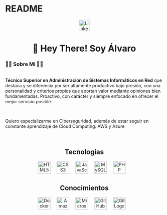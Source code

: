 # README

<!DOCTYPE html>
 <html lang="es">
 <head>
    <meta charset="UTF-8">
    <meta name="viewport" content="width=device-width, initial-scale=1.0">
 </head>
 <body>
  <div align="center">
    <a href="https://www.linkedin.com/in/alvarzzz" target="_blank"><img src="https://img.shields.io/static/v1?message=LinkedIn&logo=linkedin&label=&color=0077B5&logoColor=white&labelColor=&style=for-the-badge" height="35" alt="LinkedInLogo"></a>
  </div> 
 
###
  <h1 align="center"> 👋 Hey There! Soy Álvaro</h1>

  <h3 align="left">👩‍💻 Sobre Mi 👩‍💻</h3> 

  <p align="left"><br><strong>Técnico Superior en Administración de Sistemas Informáticos en Red</strong> que destaca y se diferencia por ser altamente productivo bajo presión, con una personalidad y criterios propios que aportan valor mediante opiniones bien fundamentadas. Proactivo, con carácter y siempre enfocado en ofrecer el mejor servicio posible.</p><br>
 
  <p>Quiero especializarme en Ciberseguridad, además de estar seguir en constante aprendizaje de Cloud Computing: AWS y Azure</p>
  <br>
  <h2 align="center"><strong>Tecnologías</strong></h2>
  <div align="center">
   <img src="https://upload.wikimedia.org/wikipedia/commons/thumb/3/38/HTML5_Badge.svg/800px-HTML5_Badge.svg.png" height="40" alt="HTML5 Logo"/> <img width="12"/>
   <img src="https://www.svgrepo.com/show/349330/css3.svg" height="40" alt="CSS3 Logo"/> <img width="12"/>
   <img src="https://cdn.worldvectorlogo.com/logos/javascript-1.svg" height="40" alt="JavaScript Logo"/> <img width="12"/>
   <img src="https://upload.wikimedia.org/wikipedia/fr/thumb/6/62/MySQL.svg/1280px-MySQL.svg.png" height="40" alt="MySQL Logo"/> <img width="12"/>
   <img src="https://upload.wikimedia.org/wikipedia/commons/2/27/PHP-logo.svg" height="40" alt="PHP Logo"/> <img width="12"/>
  </div>
  <h2 align="center"><strong>Conocimientos</strong></h2>
  <div align="center">
   <img src="https://cdn.jsdelivr.net/gh/devicons/devicon/icons/docker/docker-plain-wordmark.svg" height="40" alt="Docker Logo"/> <img width="12"/>
   <img src="https://upload.wikimedia.org/wikipedia/commons/9/93/Amazon_Web_Services_Logo.svg" height="40" alt="Amazon Web Services Logo"/> <img width="12"/>
   <img src="https://upload.wikimedia.org/wikipedia/commons/thumb/f/fa/Microsoft_Azure.svg/1200px-Microsoft_Azure.svg.png" height="40" alt="Microsoft Azure Logo"/> <img width="12"/>
   <img src="https://cdn4.iconfinder.com/data/icons/social-media-and-logos-12/32/Logo_Github-512.png" height="40" alt="GitHub Logo"/> <img width="12"/>
   <img src="https://git-scm.com/images/logos/downloads/Git-Icon-1788C.png" height="40" alt="Git Logo"/> <img width="12"/>
  </div>
 </body>
</html>
